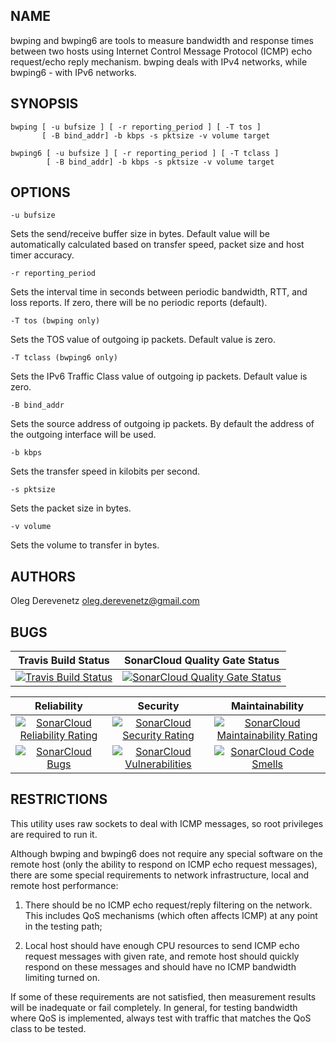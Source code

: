## NAME

bwping  and  bwping6  are tools to measure bandwidth and response times
between two hosts using Internet Control Message Protocol  (ICMP)  echo
request/echo  reply  mechanism.  bwping deals with IPv4 networks, while
bwping6 - with IPv6 networks.

## SYNOPSIS

```
bwping [ -u bufsize ] [ -r reporting_period ] [ -T tos ]
       [ -B bind_addr] -b kbps -s pktsize -v volume target
```

```
bwping6 [ -u bufsize ] [ -r reporting_period ] [ -T tclass ]
        [ -B bind_addr] -b kbps -s pktsize -v volume target
```

## OPTIONS

```
-u bufsize
```

Sets  the  send/receive  buffer  size  in  bytes.  Default  value  will  be
automatically   calculated  based  on  transfer speed, packet size and host
timer accuracy.

```
-r reporting_period
```

Sets   the   interval  time in seconds between periodic bandwidth, RTT, and
loss  reports.  If  zero,  there  will be no periodic reports (default).

```
-T tos (bwping only)
```

Sets the TOS value of outgoing ip packets. Default value is zero.

```
-T tclass (bwping6 only)
```

Sets the IPv6 Traffic Class value of outgoing ip packets.  Default value is
zero.

```
-B bind_addr
```

Sets   the  source  address  of outgoing ip packets. By default the address
of the outgoing interface will be used.

```
-b kbps
```

Sets the transfer speed in kilobits per second.

```
-s pktsize
```

Sets the packet size in bytes.

```
-v volume
```

Sets the volume to transfer in bytes.

## AUTHORS

Oleg Derevenetz <oleg.derevenetz@gmail.com>

## BUGS

| Travis Build Status | SonarCloud Quality Gate Status |
| :---: | :---: |
| [![Travis Build Status](https://travis-ci.org/oleg-derevenetz/bwping.svg?branch=master)](https://travis-ci.org/oleg-derevenetz/bwping) | [![SonarCloud Quality Gate Status](https://sonarcloud.io/api/project_badges/measure?project=oleg-derevenetz%3Abwping&metric=alert_status)](https://sonarcloud.io/dashboard?id=oleg-derevenetz%3Abwping) |

| Reliability | Security | Maintainability |
| :---: | :---: | :---: |
| [![SonarCloud Reliability Rating](https://sonarcloud.io/api/project_badges/measure?project=oleg-derevenetz%3Abwping&metric=reliability_rating)](https://sonarcloud.io/dashboard?id=oleg-derevenetz%3Abwping) | [![SonarCloud Security Rating](https://sonarcloud.io/api/project_badges/measure?project=oleg-derevenetz%3Abwping&metric=security_rating)](https://sonarcloud.io/dashboard?id=oleg-derevenetz%3Abwping) | [![SonarCloud Maintainability Rating](https://sonarcloud.io/api/project_badges/measure?project=oleg-derevenetz%3Abwping&metric=sqale_rating)](https://sonarcloud.io/dashboard?id=oleg-derevenetz%3Abwping) |
| [![SonarCloud Bugs](https://sonarcloud.io/api/project_badges/measure?project=oleg-derevenetz%3Abwping&metric=bugs)](https://sonarcloud.io/dashboard?id=oleg-derevenetz%3Abwping) | [![SonarCloud Vulnerabilities](https://sonarcloud.io/api/project_badges/measure?project=oleg-derevenetz%3Abwping&metric=vulnerabilities)](https://sonarcloud.io/dashboard?id=oleg-derevenetz%3Abwping) | [![SonarCloud Code Smells](https://sonarcloud.io/api/project_badges/measure?project=oleg-derevenetz%3Abwping&metric=code_smells)](https://sonarcloud.io/dashboard?id=oleg-derevenetz%3Abwping) |

## RESTRICTIONS

This  utility  uses  raw  sockets  to  deal  with  ICMP  messages,  so root
privileges are required to run it.

Although  bwping  and  bwping6 does not require any special software on the
remote  host  (only the ability to respond on ICMP echo request  messages),
there  are  some  special requirements to network infrastructure, local and
remote host performance:

1.  There  should  be  no ICMP echo request/reply filtering on the network.
This includes QoS mechanisms (which often affects ICMP) at any point in the
testing path;

1.  Local  host  should  have  enough  CPU  resources  to  send  ICMP  echo
request   messages   with   given   rate,  and  remote  host should quickly
respond  on  these  messages  and should have no  ICMP  bandwidth  limiting
turned on.

If   some   of   these   requirements  are  not satisfied, then measurement
results  will  be  inadequate  or fail completely. In general, for  testing
bandwidth   where   QoS   is   implemented,  always  test with traffic that
matches the QoS class to be tested.
